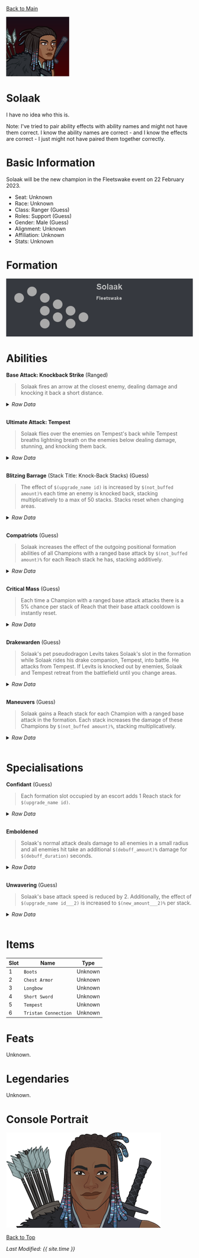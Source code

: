 [Back to Main](index.md)

![PC Portrait](images/portrait_solaak.png)

# Solaak

I have no idea who this is.

Note: I've tried to pair ability effects with ability names and might not have them correct. I know the ability names are correct - and I know the effects are correct - I just might not have paired them together correctly.

# Basic Information

Solaak will be the new champion in the Fleetswake event on 22 February 2023.

* Seat: Unknown
* Race: Unknown
* Class: Ranger (Guess)
* Roles: Support (Guess)
* Gender: Male (Guess)
* Alignment: Unknown
* Affiliation: Unknown
* Stats: Unknown

# Formation

![Formation Layout](images/formation_solaak.png)

# Abilities

**Base Attack: Knockback Strike** (Ranged)
> Solaak fires an arrow at the closest enemy, dealing damage and knocking it back a short distance.
<details><summary><em>Raw Data</em></summary>
<p>
<pre>
{
    "description": "Solaak fires an arrow at the closest enemy, dealing damage and knocking it back a short distance.",
    "long_description": "",
    "damage_modifier": 1,
    "damage_types": ["ranged"],
    "graphic_id": 0,
    "target": "front",
    "aoe_radius": 0,
    "tags": ["ranged"],
    "num_targets": 1,
    "animations": [{
        "hit_effects_only_on_direct_hit": true,
        "projectile_details": {
            "projectile_hit_graphic_id": 844,
            "percent_height_offset": 15,
            "use_auto_rotation": true,
            "projectile_graphic_id": 18030,
            "projectile_speed": 1600
        },
        "character": "companion",
        "hit_sound": 133,
        "shoot_offset_y": -155,
        "shoot_offset_x": 50,
        "shoot_sound": 149,
        "effects_on_monsters": [{
            "after_damage": true,
            "effect_string": "push_back_monster,10",
            "animation": "hit"
        }],
        "type": "ranged_attack",
        "projectile": "pd_generic_projectile",
        "shoot_frame": 13
    }],
    "name": "Knockback Strike",
    "cooldown": 4.2,
    "id": 599
}
</pre>
</p>
</details>
<br />

**Ultimate Attack: Tempest**
> Solaak flies over the enemies on Tempest's back while Tempest breaths lightning breath on the enemies below dealing damage, stunning, and knocking them back.
<details><summary><em>Raw Data</em></summary>
<p>
<pre>
{
    "description": "Solaak flies over the enemies on Tempest's back while Tempest breaths lightning breath on the enemies below dealing damage, stunning, and knocking them back. ",
    "long_description": "Solaak flies over the enemies on Tempest's back while Tempest breaths lightning breath on the enemies below dealing damage, stunning, and knocking them back. ",
    "damage_modifier": 1,
    "damage_types": ["ranged"],
    "graphic_id": 18028,
    "target": "all",
    "aoe_radius": 0,
    "tags": ["ranged"],
    "num_targets": 1,
    "animations": [{
        "character": "companion",
        "ultimate": "solaak",
        "stun_on_hit": 5,
        "type": "ultimate_attack"
    }],
    "name": "Tempest",
    "cooldown": 215,
    "id": 598
}
</pre>
</p>
</details>
<br />

**Blitzing Barrage** (Stack Title: Knock-Back Stacks) (Guess)
> The effect of `$(upgrade_name id)` is increased by `$(not_buffed amount)%` each time an enemy is knocked back, stacking multiplicatively to a max of 50 stacks. Stacks reset when changing areas.
<details><summary><em>Raw Data</em></summary>
<p>
<pre>
{
    "effect_keys": [{
        "stack_title": "Knock-Back Stacks",
        "stacks_multiply": true,
        "off_when_benched": true,
        "show_bonus": true,
        "effect_string": "buff_upgrade,25,10611",
        "max_stacks": 50,
        "more_triggers": [{
            "action": {"type": "reset"},
            "trigger": "area_changed"
        }],
        "stacks_on_trigger": "monster_pushed_back"
    }],
    "requirements": "",
    "description": {"desc": "The effect of $(upgrade_name id) is increased by $(not_buffed amount)% each time an enemy is knocked back, stacking multiplicatively to a max of $(max_stacks) stacks. Stacks reset when changing areas."},
    "id": 1391,
    "flavour_text": "",
    "graphic_id": 18020,
    "properties": {
        "retain_on_slot_changed": true,
        "is_formation_ability": true,
        "owner_use_outgoing_description": true
    }
}
</pre>
</p>
</details>
<br />

**Compatriots** (Guess)
> Solaak increases the effect of the outgoing positional formation abilities of all Champions with a ranged base attack by `$(not_buffed amount)%` for each Reach stack he has, stacking additively.
<details><summary><em>Raw Data</em></summary>
<p>
<pre>
{
    "effect_keys": [{
        "amount_updated_listeners": [
            "slot_changed",
            "attack_changed"
        ],
        "stacks_multiply": false,
        "amount_func": "add",
        "include_escorts": true,
        "stack_func": "per_crusader",
        "use_computed_amount_for_description": true,
        "effect_string": "buff_positional_formation_abilities,25",
        "target_filters_or": [{
            "attack": "ranged",
            "type": "attack_type"
        }],
        "targets": [{
            "attack": "ranged",
            "type": "attack_type"
        }],
        "stack_title": "Reach Stacks",
        "off_when_benched": true,
        "show_bonus": true,
        "override_key_desc": "Increases the effect of $target's outgoing Positional Formation Abilities by $amount%"
    }],
    "requirements": "",
    "description": {"desc": "$(source_hero) increases the effect of the outgoing positional formation abilities of all Champions with a ranged base attack by $(not_buffed amount)% for each Reach stack he has, stacking additively."},
    "id": 1392,
    "flavour_text": "",
    "graphic_id": 18023,
    "properties": {
        "is_formation_ability": true,
        "owner_use_outgoing_description": true
    }
}
</pre>
</p>
</details>
<br />

**Critical Mass** (Guess)
> Each time a Champion with a ranged base attack attacks there is a 5% chance per stack of Reach that their base attack cooldown is instantly reset.
<details><summary><em>Raw Data</em></summary>
<p>
<pre>
{
    "effect_keys": [{
        "amount_updated_listeners": [
            "slot_changed",
            "attack_changed"
        ],
        "stacks_multiply": false,
        "attack_type": "base_attack",
        "amount_func": "add",
        "include_escorts": true,
        "stack_func": "per_crusader",
        "use_computed_amount_for_description": true,
        "effect_string": "chance_on_attack_to_reset_attack_cooldown,5",
        "target_filters_or": [{
            "attack": "ranged",
            "type": "attack_type"
        }],
        "targets": [{
            "attack": "ranged",
            "type": "attack_type"
        }],
        "stack_title": "Reach Stacks",
        "off_when_benched": true,
        "show_bonus": true,
        "override_key_desc": "Gives a $(amount)% chance to instantly reset $target's attack cooldown right after using it"
    }],
    "requirements": "",
    "description": {"desc": "Each time a Champion with a ranged base attack attacks there is a 5% chance per stack of Reach that their base attack cooldown is instantly reset."},
    "id": 1393,
    "flavour_text": "",
    "graphic_id": 18021,
    "properties": {
        "is_formation_ability": true,
        "owner_use_outgoing_description": true
    }
}
</pre>
</p>
</details>
<br />

**Drakewarden** (Guess)
> Solaak's pet pseudodragon Levits takes Solaak's slot in the formation while Solaak rides his drake companion, Tempest, into battle. He attacks from Tempest. If Levits is knocked out by enemies, Solaak and Tempest retreat from the battlefield until you change areas.
<details><summary><em>Raw Data</em></summary>
<p>
<pre>
{
    "effect_keys": [{"effect_string": "do_nothing"}],
    "requirements": "",
    "description": {"desc": "$(source_hero)'s pet pseudodragon Levits takes $(source_hero)'s slot in the formation while $(source_hero) rides his drake companion, Tempest, into battle. He attacks from Tempest. If Levits is knocked out by enemies, $(source_hero) and Tempest retreat from the battlefield until you change areas."},
    "id": 1389,
    "flavour_text": "",
    "graphic_id": 18024,
    "properties": {
        "is_formation_ability": true,
        "owner_use_outgoing_description": true
    }
}
</pre>
</p>
</details>
<br />

**Maneuvers** (Guess)
> Solaak gains a Reach stack for each Champion with a ranged base attack in the formation. Each stack increases the damage of these Champions by `$(not_buffed amount)%`, stacking multiplicatively.
<details><summary><em>Raw Data</em></summary>
<p>
<pre>
{
    "effect_keys": [
        {
            "stack_title": "Reach Stacks",
            "amount_updated_listeners": [
                "slot_changed",
                "attack_changed"
            ],
            "show_stats_on_owner": true,
            "off_when_benched": true,
            "include_escorts": true,
            "use_computed_amount_for_description": true,
            "effect_string": "hero_dps_mult_per_crusader_mult,400",
            "target_filters_or": [{
                "attack": "ranged",
                "type": "attack_type"
            }],
            "targets": [{
                "attack": "ranged",
                "type": "attack_type"
            }],
            "override_key_desc": "Increases the Damage of $target by $amount%"
        },
        {
            "amount_updated_listeners": [
                "slot_changed",
                "attack_changed"
            ],
            "show_description": false,
            "active_graphic_max_stacks": 10,
            "active_graphic_id": 8529,
            "effect_string": "some_extras_solaak",
            "active_graphic_alpha_from_stacks": true,
            "target_filters": [{
                "attack": "ranged",
                "type": "attack_type"
            }],
            "active_graphic_under": true,
            "stacks_from_amount_func": "per_crusader"
        }
    ],
    "requirements": "",
    "description": {"desc": "$(source_hero) gains a Reach stack for each Champion with a ranged base attack in the formation. Each stack increases the damage of these Champions by $(not_buffed amount)%, stacking multiplicatively."},
    "id": 1390,
    "flavour_text": "",
    "graphic_id": 18022,
    "properties": {
        "indexed_effect_properties": true,
        "is_formation_ability": true,
        "default_bonus_index": 0,
											   
        "per_effect_index_bonuses": true
    }
}
</pre>
</p>
</details>
<br />

# Specialisations

**Confidant** (Guess)
> Each formation slot occupied by an escort adds 1 Reach stack for `$(upgrade_name id)`.
<details><summary><em>Raw Data</em></summary>
<p>
<pre>
{
    "effect_keys": [
        {
            "data": {"target_filters_or": [
                {
                    "attack": "ranged",
                    "type": "attack_type"
                },
                {"type": "escort"}
            ]},
            "off_when_benched": true,
            "effect_string": "change_upgrade_data,10611,0"
        },
        {
            "data": {"target_filters_or": [
                {
                    "attack": "ranged",
                    "type": "attack_type"
                },
                {"type": "escort"}
            ]},
            "off_when_benched": true,
            "effect_string": "change_upgrade_data,10613,0"
        },
        {
            "data": {"target_filters_or": [
                {
                    "attack": "ranged",
                    "type": "attack_type"
                },
                {"type": "escort"}
            ]},
            "off_when_benched": true,
            "effect_string": "change_upgrade_data,10614,0"
        }
    ],
    "requirements": "",
    "description": {"desc": "Each formation slot occupied by an escort adds 1 Reach stack for $(upgrade_name id)."},
    "id": 1396,
    "flavour_text": "",
    "graphic_id": 0,
    "properties": {
        "indexed_effect_properties": true,
        "is_formation_ability": true,
        "owner_use_outgoing_description": true,
        "type": "upgrade",
        "formation_circle_icon": false,
        "per_effect_index_bonuses": true
    }
}
</pre>
</p>
</details>
<br />

**Emboldened**
> Solaak's normal attack deals damage to all enemies in a small radius and all enemies hit take an additional `$(debuff_amount)%` damage for `$(debuff_duration)` seconds.
<details><summary><em>Raw Data</em></summary>
<p>
<pre>
{
    "effect_keys": [
        {
            "off_when_benched": true,
            "debuff_duration": 5,
            "debuff_effects": [{
                "stack_across_effects": true,
                "for_time": "$debuff_duration",
                "time_stack_type": "time_reset",
                "active_graphic_y": -70,
                "active_graphic_id": 18188,
                "effect_string": "increase_monster_damage,$debuff_amount"
            }],
            "effect_string": "solaak_emboldened_debuff",
            "debuff_amount": 400,
            "debuffing_attack_ids": [597]
        },
        {
            "off_when_benched": true,
            "effect_string": "change_base_attack,597"
        }
    ],
    "requirements": "",
    "description": {"desc": "$(source_hero)'s normal attack deals damage to all enemies in a small radius and all enemies hit take an additional $(debuff_amount)% damage for $(debuff_duration) seconds."},
    "id": 1395,
    "flavour_text": "",
    "graphic_id": 0,
    "properties": {
        "indexed_effect_properties": true,
        "is_formation_ability": true,
        "default_bonus_index": 0,
        "owner_use_outgoing_description": true,
        "type": "upgrade",
        "formation_circle_icon": false,
        "per_effect_index_bonuses": true
    }
}
{
    "description": "Solaak fires an arrow at the closest enemy, dealing damage and knocking it back a short distance. Emboldened - The arrow creates an electric burst that also deals damage to enemies near the target. Everyone hit also takes 400% more damage for 5 seconds.",
    "long_description": "",
    "damage_modifier": 1,
    "damage_types": ["ranged"],
    "graphic_id": 0,
    "target": "front",
    "aoe_radius": 150,
    "tags": [
        "ranged",
        "aoe"
    ],
    "num_targets": 1,
    "animations": [{
        "hit_effects_only_on_direct_hit": true,
        "projectile_details": {
            "projectile_hit_graphic_id": 18187,
            "trail": {
                "scale_lerp": [
                    {
                        "x": 1,
                        "y": 1
                    },
                    {
                        "x": 0,
                        "y": 0
                    }
                ],
                "lifespan": 0.25,
                "initial_velocity": {
                    "x": "0",
                    "y": "0"
                },
                "alpha_lerp": {
                    "0": 0,
                    "1": 0,
                    "0.1": 0.25
                },
                "tint": {
                    "a": 1,
                    "r": 1,
                    "b": 1,
                    "g": 1
                },
                "spawn_rate": 50,
                "particle_graphic_ids": [10110],
                "velocity_jitter": {
                    "x": "0",
                    "y": "0"
                }
            },
            "percent_height_offset": 15,
            "use_auto_rotation": true,
            "projectile_graphic_id": 18030,
            "projectile_speed": 1600
        },
        "character": "companion",
        "hit_sound": 133,
        "shoot_offset_y": -155,
        "shoot_offset_x": 50,
        "shoot_sound": 149,
        "effects_on_monsters": [{
            "after_damage": true,
            "effect_string": "push_back_monster,10",
            "animation": "hit"
        }],
        "type": "ranged_attack",
        "projectile": "pd_generic_projectile",
        "shoot_frame": 13
    }],
    "name": "Knockback Strike - Emboldened",
    "cooldown": 4.2,
    "id": 597
}
</pre>
</p>
</details>
<br />

**Unwavering** (Guess)
> Solaak's base attack speed is reduced by 2. Additionally, the effect of `$(upgrade_name id___2)` is increased to `$(new_amount___2)%` per stack.
<details><summary><em>Raw Data</em></summary>
<p>
<pre>
{
    "effect_keys": [
        {
            "off_when_benched": true,
            "effect_string": "reduce_attack_cooldown,2"
        },
        {
            "new_amount": 30,
            "data": {"amount": 30},
            "off_when_benched": true,
            "effect_string": "change_upgrade_data,10612,0"
        }
    ],
    "requirements": "",
    "description": {"desc": "$(source_hero)'s base attack speed is reduced by $(seconds_plural amount). Additionally, the effect of $(upgrade_name id___2) is increased to $(new_amount___2)% per stack."},
    "id": 1394,
    "flavour_text": "",
    "graphic_id": 0,
    "properties": {
        "indexed_effect_properties": true,
        "is_formation_ability": true,
        "default_bonus_index": 0,
        "owner_use_outgoing_description": true,
        "type": "upgrade",
        "formation_circle_icon": false,
        "per_effect_index_bonuses": true
    }
}
</pre>
</p>
</details>
<br />

# Items

| Slot | Name | Type |
|---|---|---|
| 1 | `Boots` | Unknown |
| 2 | `Chest Armor` | Unknown |
| 3 | `Longbow` | Unknown |
| 4 | `Short Sword` | Unknown |
| 5 | `Tempest` | Unknown |
| 6 | `Tristan Connection` | Unknown |

# Feats

Unknown.

# Legendaries

Unknown.

# Console Portrait

![Console Portrait](images/console_solaak.png)

[Back to Top](#top)

*Last Modified: {{ site.time }}*